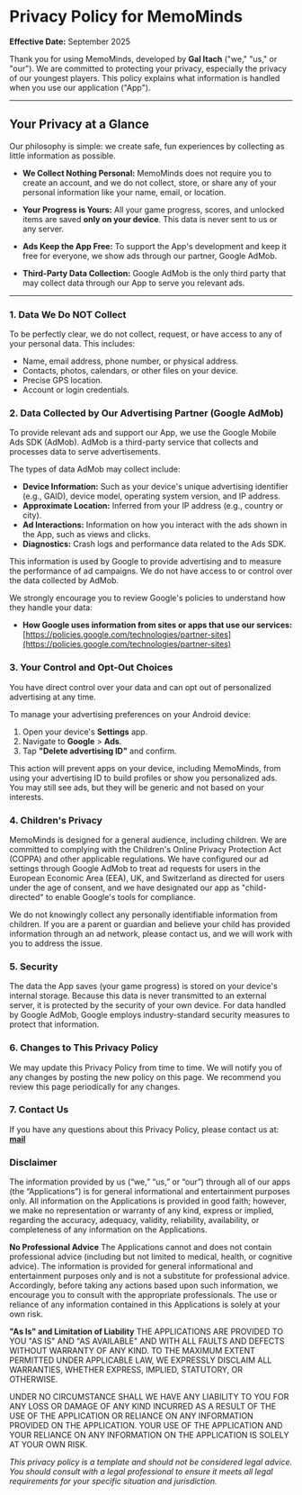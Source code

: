 # Privacy Policy for MemoMinds

**Effective Date:** September 2025

Thank you for using MemoMinds, developed by **Gal Itach** ("we," "us," or "our"). We are committed to protecting your privacy, especially the privacy of our youngest players. This policy explains what information is handled when you use our application ("App").

---

## Your Privacy at a Glance

Our philosophy is simple: we create safe, fun experiences by collecting as little information as possible.

*   **We Collect Nothing Personal:** MemoMinds does not require you to create an account, and we do not collect, store, or share any of your personal information like your name, email, or location.

*   **Your Progress is Yours:** All your game progress, scores, and unlocked items are saved **only on your device**. This data is never sent to us or any server.

*   **Ads Keep the App Free:** To support the App's development and keep it free for everyone, we show ads through our partner, Google AdMob.

*   **Third-Party Data Collection:** Google AdMob is the only third party that may collect data through our App to serve you relevant ads.

---

### 1. Data We Do NOT Collect

To be perfectly clear, we do not collect, request, or have access to any of your personal data. This includes:
*   Name, email address, phone number, or physical address.
*   Contacts, photos, calendars, or other files on your device.
*   Precise GPS location.
*   Account or login credentials.

### 2. Data Collected by Our Advertising Partner (Google AdMob)

To provide relevant ads and support our App, we use the Google Mobile Ads SDK (AdMob). AdMob is a third-party service that collects and processes data to serve advertisements.

The types of data AdMob may collect include:

*   **Device Information:** Such as your device's unique advertising identifier (e.g., GAID), device model, operating system version, and IP address.
*   **Approximate Location:** Inferred from your IP address (e.g., country or city).
*   **Ad Interactions:** Information on how you interact with the ads shown in the App, such as views and clicks.
*   **Diagnostics:** Crash logs and performance data related to the Ads SDK.

This information is used by Google to provide advertising and to measure the performance of ad campaigns. We do not have access to or control over the data collected by AdMob.

We strongly encourage you to review Google's policies to understand how they handle your data:
*   **How Google uses information from sites or apps that use our services:** [https://policies.google.com/technologies/partner-sites](https://policies.google.com/technologies/partner-sites)

### 3. Your Control and Opt-Out Choices

You have direct control over your data and can opt out of personalized advertising at any time.

To manage your advertising preferences on your Android device:
1.  Open your device's **Settings** app.
2.  Navigate to **Google** > **Ads**.
3.  Tap **"Delete advertising ID"** and confirm.

This action will prevent apps on your device, including MemoMinds, from using your advertising ID to build profiles or show you personalized ads. You may still see ads, but they will be generic and not based on your interests.

### 4. Children's Privacy

MemoMinds is designed for a general audience, including children. We are committed to complying with the Children's Online Privacy Protection Act (COPPA) and other applicable regulations. We have configured our ad settings through Google AdMob to treat ad requests for users in the European Economic Area (EEA), UK, and Switzerland as directed for users under the age of consent, and we have designated our app as "child-directed" to enable Google's tools for compliance.

We do not knowingly collect any personally identifiable information from children. If you are a parent or guardian and believe your child has provided information through an ad network, please contact us, and we will work with you to address the issue.

### 5. Security

The data the App saves (your game progress) is stored on your device's internal storage. Because this data is never transmitted to an external server, it is protected by the security of your own device. For data handled by Google AdMob, Google employs industry-standard security measures to protect that information.

### 6. Changes to This Privacy Policy

We may update this Privacy Policy from time to time. We will notify you of any changes by posting the new policy on this page. We recommend you review this page periodically for any changes.

### 7. Contact Us

If you have any questions about this Privacy Policy, please contact us at:
**[mail](mailto:itachgal+MemoMinds@gmail.com)**


### **Disclaimer**

The information provided by us (“we,” “us,” or “our”) through all of our apps (the “Applications”) is for general informational and entertainment purposes only. All information on the Applications is provided in good faith; however, we make no representation or warranty of any kind, express or implied, regarding the accuracy, adequacy, validity, reliability, availability, or completeness of any information on the Applications.

**No Professional Advice**
The Applications cannot and does not contain professional advice (including but not limited to medical, health, or cognitive advice). The information is provided for general informational and entertainment purposes only and is not a substitute for professional advice. Accordingly, before taking any actions based upon such information, we encourage you to consult with the appropriate professionals. The use or reliance of any information contained in this Applications is solely at your own risk.

**"As Is" and Limitation of Liability**
THE APPLICATIONS ARE PROVIDED TO YOU "AS IS" AND "AS AVAILABLE" AND WITH ALL FAULTS AND DEFECTS WITHOUT WARRANTY OF ANY KIND. TO THE MAXIMUM EXTENT PERMITTED UNDER APPLICABLE LAW, WE EXPRESSLY DISCLAIM ALL WARRANTIES, WHETHER EXPRESS, IMPLIED, STATUTORY, OR OTHERWISE.

UNDER NO CIRCUMSTANCE SHALL WE HAVE ANY LIABILITY TO YOU FOR ANY LOSS OR DAMAGE OF ANY KIND INCURRED AS A RESULT OF THE USE OF THE APPLICATION OR RELIANCE ON ANY INFORMATION PROVIDED ON THE APPLICATION. YOUR USE OF THE APPLICATION AND YOUR RELIANCE ON ANY INFORMATION ON THE APPLICATION IS SOLELY AT YOUR OWN RISK.

*This privacy policy is a template and should not be considered legal advice. You should consult with a legal professional to ensure it meets all legal requirements for your specific situation and jurisdiction.*
